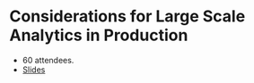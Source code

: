 # Considerations for Large Scale Analytics in Production

* 60 attendees.
* [Slides](presentation.pdf)
